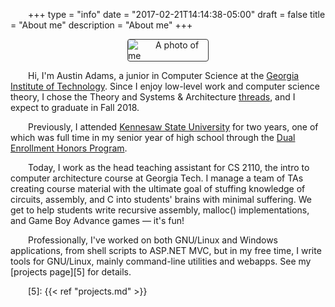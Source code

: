 +++
type = "info"
date = "2017-02-21T14:14:38-05:00"
draft = false
title = "About me"
description = "About me"
+++

<style>
p {
  text-indent: 2em;
}
img {
  border: 1px solid #333;
  border-radius: 4px;
  max-width: 128px;
  display: block;
  margin: 0 auto;
}
</style>

![A photo of me][i1]

Hi, I'm Austin Adams, a junior in Computer Science at the [Georgia
Institute of Technology][1]. Since I enjoy low-level work and computer
science theory, I chose the Theory and Systems & Architecture
[threads][2], and I expect to graduate in Fall 2018.

Previously, I attended [Kennesaw State University][3] for two years, one
of which was full time in my senior year of high school through the [Dual
Enrollment Honors Program][4].

Today, I work as the head teaching assistant for CS 2110, the intro to
computer architecture course at Georgia Tech. I manage a team of TAs
creating course material with the ultimate goal of stuffing knowledge of
circuits, assembly, and C into students' brains with minimal suffering.
We get to help students write recursive assembly, malloc()
implementations, and Game Boy Advance games — it's fun!

Professionally, I've worked on both GNU/Linux and Windows applications,
from shell scripts to ASP.NET MVC, but in my free time, I write tools
for GNU/Linux, mainly command-line utilities and webapps. See my
[projects page][5] for details.

[1]: http://gatech.edu/
[2]: http://www.cc.gatech.edu/academics/degree-programs/bachelors/computer-science/threads
[3]: http://kennesaw.edu/
[4]: http://honors.kennesaw.edu/dehp/
[5]: {{< ref "projects.md" >}}

[i1]: /img/about/mugshot.jpg
